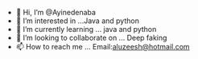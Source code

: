- 👋 Hi, I’m @Ayinedenaba
- 👀 I’m interested in ...Java and python 
- 🌱 I’m currently learning ... java and python 
- 💞️ I’m looking to collaborate on ... Deep faking
- 📫 How to reach me ...
Email:aluzeesh@hotmail.com 
<!---
Ayinedenaba/Ayinedenaba is a ✨ special ✨ repository because its `README.md` (this file) appears on your GitHub profile.
You can click the Preview link to take a look at your changes.
--->
